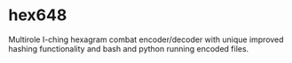 # hex648
Multirole I-ching hexagram combat encoder/decoder with unique improved hashing functionality and bash and python running encoded files.
